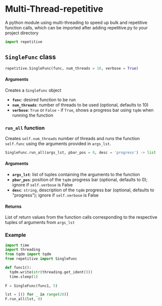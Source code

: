 # Multi-Thread-repetitive
A python module using multi-threading to speed up bulk and repetitive function calls, which can be imported after adding repetitive.py to your project directory
```python
import repetitive
```

## `SingleFunc` class
```python
repetitive.SingleFunc(func, num_threads = 10, verbose = True)
```
#### Arguments
Creates a `SingleFunc` object
- **`func`**: desired function to be run
- **`num_threads`**: number of threads to be used (optional, defaults to 10)
- **`verbose`**: `True` or `False` - if `True`, shows a progress bar using `tqdm` when running the function

### `run_all` function
Creates `self.num_threads` number of threads and runs the function `self.func` using the arguments provided in `args_lst`. 
```python
SingleFunc.run_all(args_lst, pbar_pos = 0, desc = 'progress') -> list
```
#### Arguments
- **`args_lst`**: list of tuples containing the arguments to the function
- **`pbar_pos`**: position of the `tqdm` progress bar (optional, defaults to 0); ignore if `self.verbose` is False 
- **`desc`**: `string`, description of the `tqdm` progress bar (optional, defaults to "progress"); ignore if `self.verbose` is False

#### Returns
List of return values from the function calls corresponding to the respective tuples of arguments from `args_lst`

### Example
```python
import time
import threading
from tqdm import tqdm
from repetitive import SingleFunc

def func1():
  tqdm.write(str(threading.get_ident()))
  time.sleep(1)
    
F = SingleFunc(func1, 5)

lst = [() for _ in range(20)]
F.run_all(lst, 0)
```

